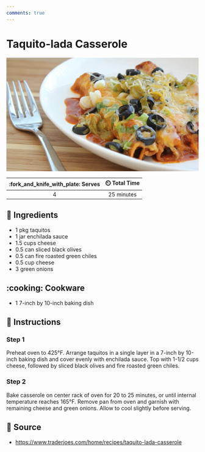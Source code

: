 ```yaml
---
comments: true
---
```

# Taquito-lada Casserole

![Taquito-lada Casserole](../assets/images/taquito-lada-casserole.png)

| :fork_and_knife_with_plate: Serves | :timer_clock: Total Time |
|:----------------------------------:|:-----------------------: |
| 4 | 25 minutes |

## :salt: Ingredients

- 1 pkg taquitos
- 1 jar enchilada sauce
- 1.5 cups cheese
- 0.5 can sliced black olives
- 0.5 can fire roasted green chiles
- 0.5 cup cheese
- 3 green onions

## :cooking: Cookware

- 1 7-inch by 10-inch baking dish

## :pencil: Instructions

### Step 1

Preheat oven to 425°F. Arrange taquitos in a single layer in a 7-inch by 10-inch baking dish and cover evenly with
enchilada sauce. Top with 1-1/2 cups cheese, followed by sliced black olives and fire roasted green chiles.

### Step 2

Bake casserole on center rack of oven for 20 to 25 minutes, or until internal temperature reaches 165°F. Remove pan
from oven and garnish with remaining cheese and green onions. Allow to cool slightly before serving.

## :link: Source

- <https://www.traderjoes.com/home/recipes/taquito-lada-casserole>

